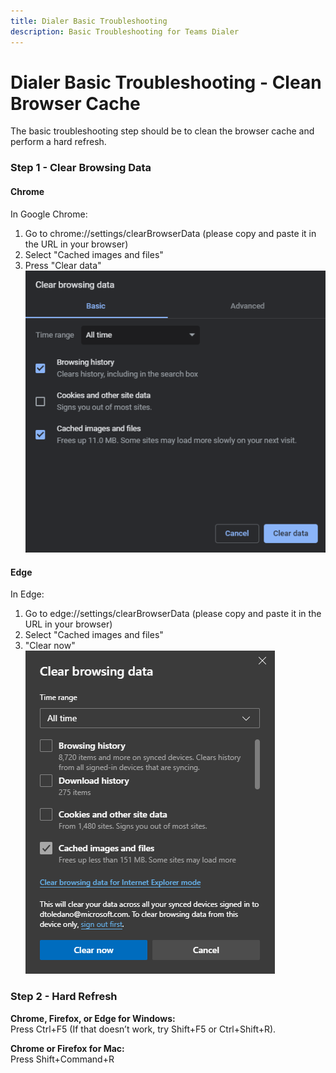 ```yaml
---
title: Dialer Basic Troubleshooting
description: Basic Troubleshooting for Teams Dialer
---
```


# Dialer Basic Troubleshooting - Clean Browser Cache

The basic troubleshooting step should be to clean the browser cache and perform a hard refresh.

### Step 1 - Clear Browsing Data

#### Chrome

In Google Chrome:
1. Go to chrome://settings/clearBrowserData (please copy and paste it in the URL in your browser)
2. Select "Cached images and files"
3. Press "Clear data"  
![Chrome delete cache](media/dialer-basic-troubleshooting/chrome-delete-cache.png)

#### Edge

In Edge:
1. Go to edge://settings/clearBrowserData (please copy and paste it in the URL in your browser)
2. Select "Cached images and files"
3. "Clear now"  
![Edge delete cache](media/dialer-basic-troubleshooting/edge-delete-cache.png)

### Step 2 - Hard Refresh

**Chrome, Firefox, or Edge for Windows:**  
Press Ctrl+F5 (If that doesn’t work, try Shift+F5 or Ctrl+Shift+R).

**Chrome or Firefox for Mac:**  
Press Shift+Command+R